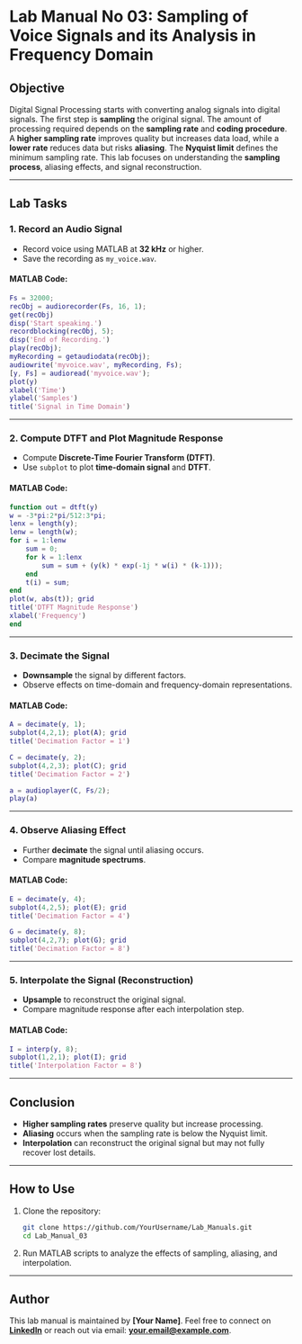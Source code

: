 # **Lab Manual No 03: Sampling of Voice Signals and its Analysis in Frequency Domain**

## **Objective**
Digital Signal Processing starts with converting analog signals into digital signals. The first step is **sampling** the original signal. The amount of processing required depends on the **sampling rate** and **coding procedure**. A **higher sampling rate** improves quality but increases data load, while a **lower rate** reduces data but risks **aliasing**. The **Nyquist limit** defines the minimum sampling rate. This lab focuses on understanding the **sampling process**, aliasing effects, and signal reconstruction.

---

## **Lab Tasks**

### **1. Record an Audio Signal**
- Record voice using MATLAB at **32 kHz** or higher.
- Save the recording as `my_voice.wav`.

#### **MATLAB Code:**
```matlab
Fs = 32000;
recObj = audiorecorder(Fs, 16, 1);
get(recObj)
disp('Start speaking.')
recordblocking(recObj, 5);
disp('End of Recording.')
play(recObj);
myRecording = getaudiodata(recObj);
audiowrite('myvoice.wav', myRecording, Fs);
[y, Fs] = audioread('myvoice.wav');
plot(y)
xlabel('Time')
ylabel('Samples')
title('Signal in Time Domain')
```

---

### **2. Compute DTFT and Plot Magnitude Response**
- Compute **Discrete-Time Fourier Transform (DTFT)**.
- Use `subplot` to plot **time-domain signal** and **DTFT**.

#### **MATLAB Code:**
```matlab
function out = dtft(y)
w = -3*pi:2*pi/512:3*pi;
lenx = length(y);
lenw = length(w);
for i = 1:lenw
    sum = 0;
    for k = 1:lenx
        sum = sum + (y(k) * exp(-1j * w(i) * (k-1)));
    end
    t(i) = sum;
end
plot(w, abs(t)); grid
title('DTFT Magnitude Response')
xlabel('Frequency')
end
```

---

### **3. Decimate the Signal**
- **Downsample** the signal by different factors.
- Observe effects on time-domain and frequency-domain representations.

#### **MATLAB Code:**
```matlab
A = decimate(y, 1);
subplot(4,2,1); plot(A); grid
title('Decimation Factor = 1')

C = decimate(y, 2);
subplot(4,2,3); plot(C); grid
title('Decimation Factor = 2')

a = audioplayer(C, Fs/2);
play(a)
```

---

### **4. Observe Aliasing Effect**
- Further **decimate** the signal until aliasing occurs.
- Compare **magnitude spectrums**.

#### **MATLAB Code:**
```matlab
E = decimate(y, 4);
subplot(4,2,5); plot(E); grid
title('Decimation Factor = 4')

G = decimate(y, 8);
subplot(4,2,7); plot(G); grid
title('Decimation Factor = 8')
```

---

### **5. Interpolate the Signal (Reconstruction)**
- **Upsample** to reconstruct the original signal.
- Compare magnitude response after each interpolation step.

#### **MATLAB Code:**
```matlab
I = interp(y, 8);
subplot(1,2,1); plot(I); grid
title('Interpolation Factor = 8')
```

---

## **Conclusion**
- **Higher sampling rates** preserve quality but increase processing.
- **Aliasing** occurs when the sampling rate is below the Nyquist limit.
- **Interpolation** can reconstruct the original signal but may not fully recover lost details.

---

## **How to Use**
1. Clone the repository:
   ```bash
   git clone https://github.com/YourUsername/Lab_Manuals.git
   cd Lab_Manual_03
   ```
2. Run MATLAB scripts to analyze the effects of sampling, aliasing, and interpolation.

---

## **Author**
This lab manual is maintained by **[Your Name]**. Feel free to connect on **[LinkedIn](#)** or reach out via email: **your.email@example.com**.

